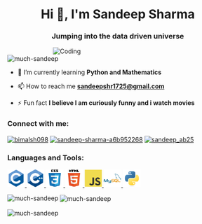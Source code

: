<h1 align="center">Hi 👋, I'm Sandeep Sharma</h1>
<h3 align="center">Jumping into the data driven universe</h3>
<img align="right" alt="Coding" width="400" src="https://www.google.com/url?sa=i&url=https%3A%2F%2Flaboratoriocatarinense.catarinensepharma.com.br%2F%3Fq%3Dfamily-guy-peter-griffin-s-podcast-about-hats-ee-lnygVdHr&psig=AOvVaw0A3VpPH-RxmXE55TJXkHtI&ust=1713001525299000&source=images&cd=vfe&opi=89978449&ved=0CBIQjRxqFwoTCODP3I6yvIUDFQAAAAAdAAAAABAJ">

<p align="left"> <img src="https://komarev.com/ghpvc/?username=much-sandeep&label=Profile%20views&color=0e75b6&style=flat" alt="much-sandeep" /> </p>

- 🌱 I’m currently learning **Python and Mathematics**

- 📫 How to reach me **sandeepshr1725@gmail.com**

- ⚡ Fun fact **I believe I am curiously funny and i watch movies**

<h3 align="left">Connect with me:</h3>
<p align="left">
<a href="https://twitter.com/bimalsh098" target="blank"><img align="center" src="https://raw.githubusercontent.com/rahuldkjain/github-profile-readme-generator/master/src/images/icons/Social/twitter.svg" alt="bimalsh098" height="30" width="40" /></a>
<a href="https://linkedin.com/in/sandeep-sharma-a6b952268" target="blank"><img align="center" src="https://raw.githubusercontent.com/rahuldkjain/github-profile-readme-generator/master/src/images/icons/Social/linked-in-alt.svg" alt="sandeep-sharma-a6b952268" height="30" width="40" /></a>
<a href="https://instagram.com/sandeep_ab25" target="blank"><img align="center" src="https://raw.githubusercontent.com/rahuldkjain/github-profile-readme-generator/master/src/images/icons/Social/instagram.svg" alt="sandeep_ab25" height="30" width="40" /></a>
</p>

<h3 align="left">Languages and Tools:</h3>
<p align="left"> <a href="https://www.cprogramming.com/" target="_blank" rel="noreferrer"> <img src="https://raw.githubusercontent.com/devicons/devicon/master/icons/c/c-original.svg" alt="c" width="40" height="40"/> </a> <a href="https://www.w3schools.com/cpp/" target="_blank" rel="noreferrer"> <img src="https://raw.githubusercontent.com/devicons/devicon/master/icons/cplusplus/cplusplus-original.svg" alt="cplusplus" width="40" height="40"/> </a> <a href="https://www.w3schools.com/css/" target="_blank" rel="noreferrer"> <img src="https://raw.githubusercontent.com/devicons/devicon/master/icons/css3/css3-original-wordmark.svg" alt="css3" width="40" height="40"/> </a> <a href="https://www.w3.org/html/" target="_blank" rel="noreferrer"> <img src="https://raw.githubusercontent.com/devicons/devicon/master/icons/html5/html5-original-wordmark.svg" alt="html5" width="40" height="40"/> </a> <a href="https://developer.mozilla.org/en-US/docs/Web/JavaScript" target="_blank" rel="noreferrer"> <img src="https://raw.githubusercontent.com/devicons/devicon/master/icons/javascript/javascript-original.svg" alt="javascript" width="40" height="40"/> </a> <a href="https://www.mysql.com/" target="_blank" rel="noreferrer"> <img src="https://raw.githubusercontent.com/devicons/devicon/master/icons/mysql/mysql-original-wordmark.svg" alt="mysql" width="40" height="40"/> </a> <a href="https://www.python.org" target="_blank" rel="noreferrer"> <img src="https://raw.githubusercontent.com/devicons/devicon/master/icons/python/python-original.svg" alt="python" width="40" height="40"/> </a> </p>

<p><img align="left" src="https://github-readme-stats.vercel.app/api/top-langs?username=much-sandeep&show_icons=true&locale=en&layout=compact" alt="much-sandeep" /></p>

<p>&nbsp;<img align="center" src="https://github-readme-stats.vercel.app/api?username=much-sandeep&show_icons=true&locale=en" alt="much-sandeep" /></p>

<p><img align="center" src="https://github-readme-streak-stats.herokuapp.com/?user=much-sandeep&" alt="much-sandeep" /></p>
